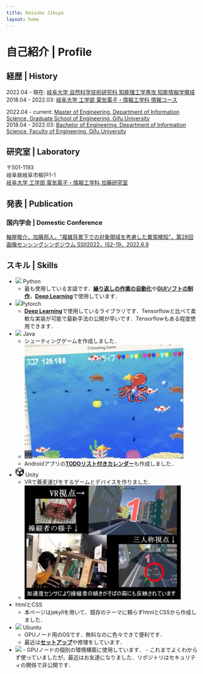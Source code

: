 ```yaml
---
title: Keisuke Jikuya
layout: home
---
```

<head>
  <style>
    .bachelor:hover {
      color: #365CA3;
    }

    .labo:hover {
      color: #FF5126;
    }

    .other:hover {
      color: #42b983;
    }
  </style>
</head>

<a id="Profile"></a>
# 自己紹介 | Profile

## 経歴 | History
2022.04 - 現在: <a href="http://gnst.gifu-u.ac.jp/intellscieng/" class="master">岐阜大学 自然科学技術研究科 知能理工学専攻 知能情報学領域</a>  
2018.04 - 2022.03: <a href="http://www.eng.gifu-u.ac.jp/jyouhou/" class="bachelor">岐阜大学 工学部 電気電子・情報工学科 情報コース</a>  

2022.04 - current: <a href="http://gnst.gifu-u.ac.jp/intellscieng/" class="master">Master of Engineering, Department of Information Science, Graduate School of Engineering, Gifu University</a>  
2018.04 - 2022.03: <a href="http://www.eng.gifu-u.ac.jp/jyouhou/" class="bachelor">Bachelor of Engineering. Department of Information Science, Faculty of Engineering, Gifu University</a>   

## 研究室 | Laboratory
〒501-1193  
岐阜県岐阜市柳戸1-1  
<a href="http://www.cv.info.gifu-u.ac.jp/" class="labo">岐阜大学 工学部 電気電子・情報工学科 加藤研究室</a>

## 発表 | Publication
### 国内学会 | Domestic Conference
<a href="https://confit.atlas.jp/guide/event/ssii2022/subject/IS2-19/tables?cryptoId=" class="other"><u>軸屋敬介</u>，加藤邦人，"複雑背景下での対象領域を考慮した異常検知"，第28回画像センシングシンポジウム SSII2022，IS2-19，2022.6.9</a>

## スキル | Skills
- <img src="https://upload.wikimedia.org/wikipedia/commons/thumb/c/c3/Python-logo-notext.svg/1200px-Python-logo-notext.svg.png" height="20"/> Python
  - 最も使用している言語です．<a href="https://github.com/Absolute-Value/Automate-the-boring-stuff-with-python" class="bachelor"><b>繰り返しの作業の自動化</b></a>や<a href="https://github.com/Absolute-Value/python-GUI"  class="other"><b>GUIソフトの制作</b></a>，<a href="https://github.com/Absolute-Value/Cloth-Anomaly-Detection-pytorch" class=labo><b>Deep Learning</b></a>で使用しています．
- <img src="https://pytorch.org/assets/images/pytorch-logo.png" height="24"/>Pytorch
  - <a href="https://github.com/Absolute-Value/Cloth-Anomaly-Detection-pytorch" class=labo><b>Deep Learning</b></a>で使用しているライブラリです．Tensorflowと比べて柔軟な実装が可能で最新手法の公開が早いです．Tensorflowもある程度使用できます．
- <img src="https://d3njjcbhbojbot.cloudfront.net/api/utilities/v1/imageproxy/https://coursera-course-photos.s3.amazonaws.com/0a/8cd7f1b14344618b75142593bc7af8/JavaCupLogo800x800.png?auto=format%2Ccompress&dpr=1" height="26"/> Java
  - シューティングゲームを作成しました．
  - <img src="/assets/images/FiShooting.png" height="300"/>
  - Androidアプリの<a href="https://github.com/gu-info/ToDoCalendar" class="other"><b>TODOリスト付きカレンダー</b></a>も作成しました．
- <img src="/assets/images/unity.png" height="25"> Unity
  - VRで蕎麦運びをするゲームとデバイスを作りました．
  - <img src="/assets/images/VR.png" height="300"/>
- htmlとCSS
  - 本ページはjekyllを用いて、既存のテーマに頼らずhtmlとCSSから作成しました．
- <img src="https://japan.xilinx.com/content/xilinx/ja/products/design-tools/embedded-software/ubuntu/_jcr_content/root/parsysFullWidth/xilinxflexibleslab/xilinxflexibleslab-parsys/xilinxcolumns_149128/childParsys-2/xilinximage.img.png/1644358907679.png" height="20"> Ubuntu
  - GPUノード用のOSです．無料なのに色々できて便利です．
  - 最近は<a href="https://github.com/Absolute-Value/gpu-setup-20.04" class="other"><b>セットアップ</b></a>や修理をしています．
- <img src="https://prtimes.jp/i/87890/2/origin/d87890-2-d4d26778877735a3722d-0.png" height="26">
  - GPUノードの個別の環境構築に使用しています．
  - これまでよくわからず使っていましたが，最近はお友達になりました．リポジトリはセキュリティの関係で非公開です．